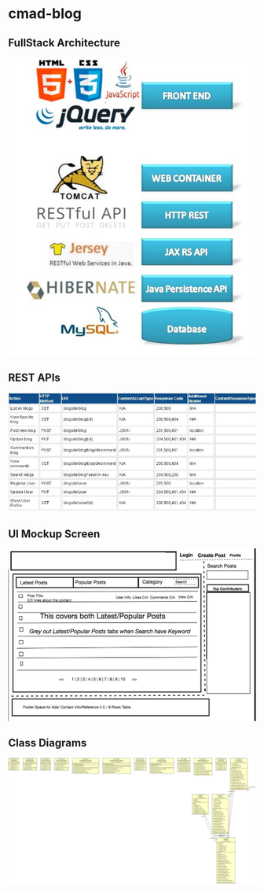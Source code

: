 # cmad-blog
FullStack Architecture
-----------------------
![Arch](ArchitectureDiagram.JPG)


REST APIs
---------
![Rest](RestApi.JPG)

UI Mockup Screen
--------------
![Home1](HomePage.png)

Class Diagrams
--------------
![Rest](ClassDiagram.png)
